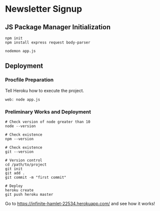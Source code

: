 # Newsletter Signup

## JS Package Manager Initialization

```
npm init
npm install express request body-parser

nodemon app.js
```

## Deployment

### Procfile Preparation

Tell Heroku how to execute the project.

```
web: node app.js
```

### Preliminary Works and Deployment

```
# Check version of node greater than 10
node --version

# Check existence
npm --version

# Check existence
git --version

# Version control
cd /path/to/project
git init
git add .
git commit -m "first commit"

# Deploy
heroku create
git push heroku master
```

Go to https://infinite-hamlet-22534.herokuapp.com/ and see how it works!